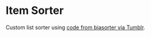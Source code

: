 # Item Sorter
Custom list sorter using [code from biasorter via Tumblr](https://biasorter.tumblr.com/post/175232387900/sorter-code-and-instructions-to-it).
